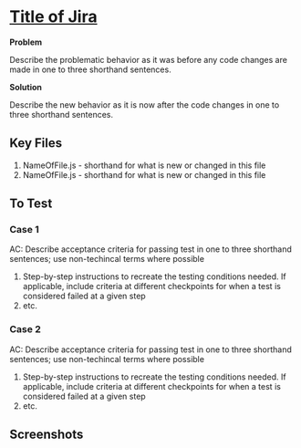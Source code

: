 # [Title of Jira](link-to-jira)

**Problem**

Describe the problematic behavior as it was before any code changes are made in one to three shorthand sentences.

**Solution**

Describe the new behavior as it is now after the code changes in one to three shorthand sentences.

## Key Files

1. NameOfFile.js - shorthand for what is new or changed in this file
2. NameOfFile.js - shorthand for what is new or changed in this file

## To Test

### Case 1

AC: Describe acceptance criteria for passing test in one to three shorthand sentences; use non-techincal terms where possible

1. Step-by-step instructions to recreate the testing conditions needed. If applicable, include criteria at different checkpoints for when a test is considered failed at a given step
2. etc.

### Case 2

AC: Describe acceptance criteria for passing test in one to three shorthand sentences; use non-techincal terms where possible

1. Step-by-step instructions to recreate the testing conditions needed. If applicable, include criteria at different checkpoints for when a test is considered failed at a given step
2. etc.

## Screenshots
